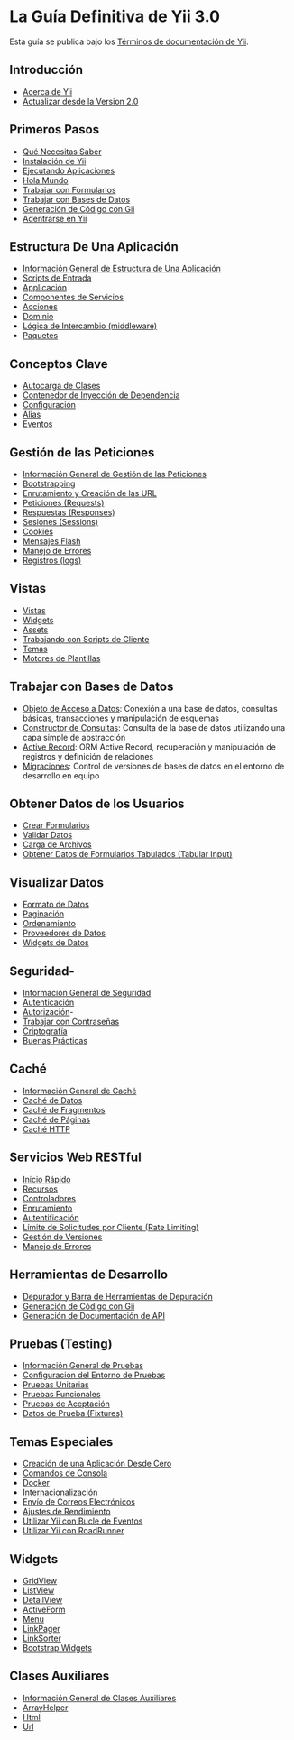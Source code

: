 # La Guía Definitiva de Yii 3.0

Esta guía se publica bajo los [Términos de documentación de Yii](http://www.yiiframework.com/doc/terms/).

Introducción
------------

* [Acerca de Yii](intro/what-is-yii.md)
* [Actualizar desde la Version 2.0](intro/upgrade-from-v2.md)


Primeros Pasos
---------------

* [Qué Necesitas Saber](start/prerequisites.md)
* [Instalación de Yii](start/installation.md)
* [Ejecutando Aplicaciones](start/workflow.md)
* [Hola Mundo](start/hello.md)
* [Trabajar con Formularios](start/forms.md)
* [Trabajar con Bases de Datos](start/databases.md)
* [Generación de Código con Gii](start/gii.md)
* [Adentrarse en Yii](start/looking-ahead.md)


Estructura De Una Aplicación
---------------------

* [Información General de Estructura de Una Aplicación](structure/overview.md)
* [Scripts de Entrada](structure/entry-script.md)
* [Applicación](structure/application.md)
* [Componentes de Servicios](structure/service.md)
* [Acciones](structure/action.md)
* [Dominio](structure/domain.md)
* [Lógica de Intercambio (middleware)](structure/middleware.md)
* [Paquetes](structure/package.md)

Conceptos Clave
------------

* [Autocarga de Clases](concept/autoloading.md)
* [Contenedor de Inyección de Dependencia](concept/di-container.md)
* [Configuración](concept/configuration.md)
* [Alias](concept/aliases.md)
* [Eventos](concept/events.md)

Gestión de las Peticiones
-----------------

* [Información General de Gestión de las Peticiones](runtime/overview.md)
* [Bootstrapping](runtime/bootstrapping.md)
* [Enrutamiento y Creación de las URL](runtime/routing.md)
* [Peticiones (Requests)](runtime/request.md)
* [Respuestas (Responses)](runtime/response.md)
* [Sesiones (Sessions)](runtime/sessions.md)
* [Cookies](runtime/cookies.md)
* [Mensajes Flash](runtime/flash-messages.md)
* [Manejo de Errores](runtime/handling-errors.md)
* [Registros (logs)](runtime/logging.md)

Vistas
-----

* [Vistas](views/view.md)
* [Widgets](views/widget.md)
* [Assets](views/asset.md)
* [Trabajando con Scripts de Cliente](views/client-scripts.md)
* [Temas](views/theming.md)
* [Motores de Plantillas](views/template-engines.md)


Trabajar con Bases de Datos
----------------------

* [Objeto de Acceso a Datos](db-dao.md): Conexión a una base de datos, consultas básicas, transacciones y manipulación de esquemas
* [Constructor de Consultas](db-query-builder.md): Consulta de la base de datos utilizando una capa simple de abstracción
* [Active Record](db-active-record.md): ORM Active Record, recuperación y manipulación de registros y definición de relaciones
* [Migraciones](db-migrations.md): Control de versiones de bases de datos en el entorno de desarrollo en equipo

Obtener Datos de los Usuarios
-----------------------

* [Crear Formularios](input/forms.md)
* [Validar Datos](input/validation.md)
* [Carga de Archivos](input/file-upload.md)
* [Obtener Datos de Formularios Tabulados (Tabular Input)](input/tabular-input.md)


Visualizar Datos
---------------

* [Formato de Datos](output/formatting.md)
* [Paginación](output/pagination.md)
* [Ordenamiento](output/sorting.md)
* [Proveedores de Datos](output/data-providers.md)
* [Widgets de Datos](output/data-widgets.md)

Seguridad-
--------

* [Información General de Seguridad](security/overview.md)
* [Autenticación](security/authentication.md)
* [Autorización](security/authorization.md)-
* [Trabajar con Contraseñas](security/passwords.md)
* [Criptografía](security/cryptography.md)
* [Buenas Prácticas](security/best-practices.md)


Caché
-------

* [Información General de Caché](caching/overview.md)
* [Caché de Datos](caching/data.md)
* [Caché de Fragmentos](caching/fragment.md)
* [Caché de Páginas](caching/page.md)
* [Caché HTTP](caching/http.md)


Servicios Web RESTful
--------------------

* [Inicio Rápido](rest/quick-start.md)
* [Recursos](rest/resources.md)
* [Controladores](rest/controllers.md)
* [Enrutamiento](rest/routing.md)
* [Autentificación](rest/authentication.md)
* [Límite de Solicitudes por Cliente (Rate Limiting)](rest/rate-limiting.md)
* [Gestión de Versiones](rest/versioning.md)
* [Manejo de Errores](rest/error-handling.md)

Herramientas de Desarrollo
-----------------

* [Depurador y Barra de Herramientas de Depuración](https://www.yiiframework.com/extension/yiisoft/yii2-debug/doc/guide)
* [Generación de Código con Gii](https://www.yiiframework.com/extension/yiisoft/yii2-gii/doc/guide)
* [Generación de Documentación de API](https://www.yiiframework.com/extension/yiisoft/yii2-apidoc)


Pruebas (Testing)
-------

* [Información General de Pruebas](testing/overview.md)
* [Configuración del Entorno de Pruebas](testing/environment-setup.md)
* [Pruebas Unitarias](testing/unit.md)
* [Pruebas Funcionales](testing/functional.md)
* [Pruebas de Aceptación](testing/acceptance.md)
* [Datos de Prueba (Fixtures)](testing/fixtures.md)


Temas Especiales
--------------

* [Creación de una Aplicación Desde Cero](tutorial/start-from-scratch.md)
* [Comandos de Consola](tutorial/console-applications.md)
* [Docker](tutorial/docker.md)
* [Internacionalización](tutorial/i18n.md)
* [Envío de Correos Electrónicos](tutorial/mailing.md)
* [Ajustes de Rendimiento](tutorial/performance-tuning.md)
* [Utilizar Yii con Bucle de Eventos](tutorial/using-with-event-loop.md)
* [Utilizar Yii con RoadRunner](tutorial/using-yii-with-roadrunner.md)

Widgets
-------

* [GridView](https://www.yiiframework.com/doc-2.0/yii-grid-gridview.html)
* [ListView](https://www.yiiframework.com/doc-2.0/yii-widgets-listview.html)
* [DetailView](https://www.yiiframework.com/doc-2.0/yii-widgets-detailview.html)
* [ActiveForm](https://www.yiiframework.com/doc-2.0/guide-input-forms.html#activerecord-based-forms-activeform)
* [Menu](https://www.yiiframework.com/doc-2.0/yii-widgets-menu.html)
* [LinkPager](https://www.yiiframework.com/doc-2.0/yii-widgets-linkpager.html)
* [LinkSorter](https://www.yiiframework.com/doc-2.0/yii-widgets-linksorter.html)
* [Bootstrap Widgets](https://www.yiiframework.com/extension/yiisoft/yii2-bootstrap/doc/guide)


Clases Auxiliares
-------

* [Información General de Clases Auxiliares](helper-overview.md)
* [ArrayHelper](helper/array.md)
* [Html](helper-html.md)
* [Url](helper-url.md)
